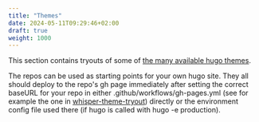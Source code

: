 ```yaml
---
title: "Themes"
date: 2024-05-11T09:29:46+02:00
draft: true
weight: 1000
---
```


This section contains tryouts of some of [the many available hugo themes](https://themes.gohugo.io/).

The repos can be used as starting points for your own hugo site. They all should deploy to the repo's gh page immediately after setting the correct
baseURL for your repo in either .github/workflows/gh-pages.yml (see for example
the one in [whisper-theme-tryout](https://github.com/about-hugo/whisper-theme-tryout/blob/main/.github/workflows/gh-pages.yml)) directly or the
environment config file used there (if hugo is called with hugo -e production).
